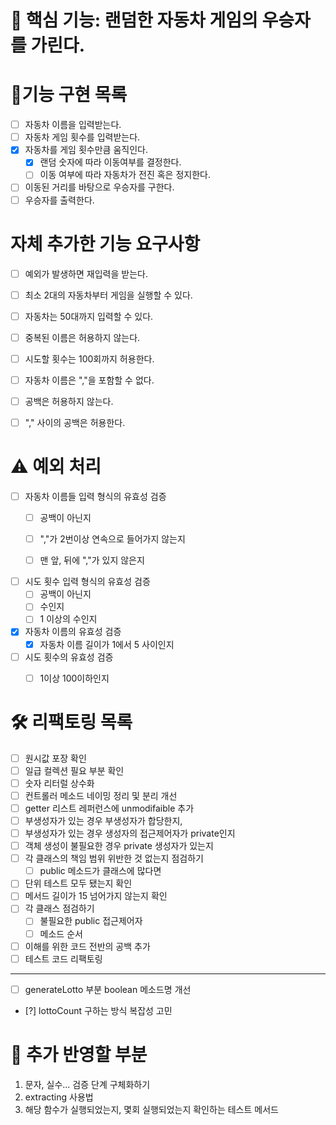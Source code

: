 # 📌 핵심 기능: 랜덤한 자동차 게임의 우승자를 가린다.
 
# 📝기능 구현 목록
- [ ] 자동차 이름을 입력받는다.
- [ ] 자동차 게임 횟수를 입력받는다.
- [x] 자동차를 게임 횟수만큼 움직인다.
  - [x] 랜덤 숫자에 따라 이동여부를 결정한다.
  - [ ] 이동 여부에 따라 자동차가 전진 혹은 정지한다.
- [ ] 이동된 거리를 바탕으로 우승자를 구한다.
- [ ] 우승자를 출력한다.

# 자체 추가한 기능 요구사항
- [ ] 예외가 발생하면 재입력을 받는다.
- [ ] 최소 2대의 자동차부터 게임을 실행할 수 있다.
- [ ] 자동차는 50대까지 입력할 수 있다.
- [ ] 중복된 이름은 허용하지 않는다.
- [ ] 시도할 횟수는 100회까지 허용한다.
- [ ] 자동차 이름은 ","을 포함할 수 없다.
- [ ] 공백은 허용하지 않는다.
- [ ] "," 사이의 공백은 허용한다.


#  ⚠️ 예외 처리
- [ ] 자동차 이름들 입력 형식의 유효성 검증
    - [ ] 공백이 아닌지
    - [ ] ","가 2번이상 연속으로 들어가지 않는지
    - [ ] 맨 앞, 뒤에 ","가 있지 않은지


- [ ] 시도 횟수 입력 형식의 유효성 검증
  - [ ] 공백이 아닌지
  - [ ] 수인지 
  - [ ] 1 이상의 수인지

-[x] 자동차 이름의 유효성 검증
  - [x] 자동차 이름 길이가 1에서 5 사이인지 

-[ ] 시도 횟수의 유효성 검증
  - [ ] 1이상 100이하인지



# 🛠 리팩토링 목록
- [ ] 원시값 포장 확인
- [ ] 일급 컬렉션 필요 부분 확인
- [ ] 숫자 리터럴 상수화
- [ ] 컨트롤러 메소드 네이밍 정리 및 분리 개선
- [ ] getter 리스트 레퍼런스에 unmodifaible 추가
- [ ] 부생성자가 있는 경우 부생성자가 합당한지,
- [ ] 부생성자가 있는 경우 생성자의 접근제어자가 private인지
- [ ] 객체 생성이 불필요한 경우 private 생성자가 있는지
- [ ] 각 클래스의 책임 범위 위반한 것 없는지 점검하기
    - [ ] public 메소드가 클래스에 많다면
- [ ] 단위 테스트 모두 됐는지 확인
- [ ] 메서드 길이가 15 넘어가지 않는지 확인
- [ ] 각 클래스 점검하기
    - [ ] 불필요한 public 접근제어자
    - [ ] 메소드 순서
- [ ] 이해를 위한 코드 전반의 공백 추가
- [ ] 테스트 코드 리팩토링
----
- [ ] generateLotto 부분 boolean 메소드명 개선
- [?] lottoCount 구하는 방식 복잡성 고민

# 🧐 추가 반영할 부분

1. 문자, 실수... 검증 단계 구체화하기
2. extracting 사용법
3. 해당 함수가 실행되었는지, 몇회 실행되었는지 확인하는 테스트 메서드